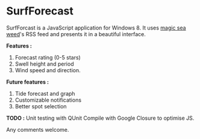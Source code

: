 SurfForecast
============

SurfForcast is a JavaScript application for Windows 8. It uses <a href="http://magicseaweed.com/">magic sea weed</a>'s
RSS feed and presents it in a beautiful interface.

<b>Features :</b>
1. Forecast rating (0-5 stars)
2. Swell height and period
3. Wind speed and direction.

<b>Future features :</b>
1. Tide forecast and graph
2. Customizable notifications
3. Better spot selection


<b>TODO :</b> 
Unit testing with QUnit
Compile with Google Closure to optimise JS.

Any comments welcome.